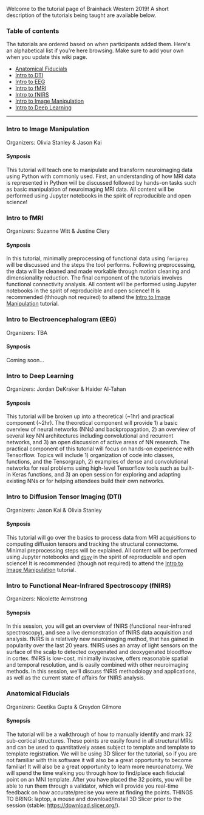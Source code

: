 Welcome to the tutorial page of Brainhack Western 2019! A short description of the tutorials being taught are available below. 

### Table of contents
The tutorials are ordered based on when participants added them. Here's an alphabetical list if you're here browsing. Make sure to add your own when you update this wiki page. 

* [Anatomical Fiducials](#afids)
* [Intro to DTI](#dti)
* [Intro to EEG](#eeg)
* [Intro to fMRI](#fmri)
* [Intro to fNIRS](#fnirs)
* [Intro to Image Manipulation](#image_manip)
* [Intro to Deep Learning](#ml)

***

### Intro to Image Manipulation <a name=image_manip></a>

Organizers: Olivia Stanley & Jason Kai

#### Synposis
This tutorial will teach one to manipulate and transform neuroimaging data using Python with commonly used. First, an understanding of how MRI data is represented in Python will be discussed followed by hands-on tasks such as basic manipulation of neuroimaging MRI data. All content will be performed using Jupyter notebooks in the spirit of reproducible and open science!

### Intro to fMRI <a name=fmri></a>

Organizers: Suzanne Witt & Justine Clery

#### Synposis
In this tutorial, minimally preprocessing of functional data using `fmriprep` will be discussed and the steps the tool performs. Following preprocessing, the data will be cleaned and made workable through motion cleaning and dimensionality reduction. The final component of the tutorials involves functional connectivity analysis. All content will be performed using Jupyter notebooks in the spirit of reproducible and open science! It is recommended (thhough not required) to attend the [Intro to Image Manipulation](#image_manip) tutorial.

### Intro to Electroencephalogram (EEG) <a name=eeg></a>

Organizers: TBA

#### Synposis

Coming soon...

### Intro to Deep Learning <a name=ml></a>

Organizers: Jordan DeKraker & Haider Al-Tahan

#### Synposis

This tutorial will be broken up into a theoretical (~1hr) and practical component (~2hr). The theoretical component will provide 1) a basic overview of neural networks (NNs) and backpropagation, 2) an overview of several key NN architectures including convolutional and recurrent networks, and 3) an open discussion of active areas of NN research. The practical component of this tutorial will focus on hands-on experience with Tensorflow. Topics will include 1) organization of code into classes, functions, and the Tensorgraph, 2) examples of dense and convolutional networks for real problems using high-level Tensorflow tools such as built-in Keras functions, and 3) an open session for exploring and adapting existing NNs or for helping attendees build their own networks.

### Intro to Diffusion Tensor Imaging (DTI) <a name=dti></a>

Organizers: Jason Kai & Olivia Stanley

#### Synposis

This tutorial will go over the basics to process data from MRI acquisitions to computing diffusion tensors and tracking the structural connectome. Minimal preprocessing steps will be explained. All content will be performed using Jupyter notebooks and [`dipy`](http://dipy.org) in the spirit of reproducible and open science! It is recommended (though not required) to attend the [Intro to Image Manipulation](#image_manip) tutorial.

### Intro to Functional Near-Infrared Spectroscopy (fNIRS) <a name=fnirs></a>

Organizers: Nicolette Armstrong

#### Synopsis

In this session, you will get an overview of fNIRS (functional near-infrared spectroscopy), and see a live demonstration of fNIRS data acquisition and analysis. fNIRS is a relatively new neuroimaging method, that has gained in popularity over the last 20 years. fNIRS uses an array of light sensors on the surface of the scalp to detected oxygenated and deoxygenated bloodflow in cortex. fNIRS is low-cost, minimally invasive, offers reasonable spatial and temporal resolution, and is easily combined with other neuroimaging methods. In this session, we’ll discuss fNRIS methodology and applications, as well as the current state of affairs for fNIRS analysis.

### Anatomical Fiducials <a name=afids></a>

Organizers: Geetika Gupta & Greydon Gilmore

#### Synopsis
The tutorial will be a walkthrough of how to manually identify and mark 32 sub-cortical structures. These points are easily found in all structural MRIs and can be used to quantitatively asses subject to template and template to template registration. We will be using 3D Slicer for the tutorial, so if you are not familiar with this software it will also be a great opportunity to become familiar! It will also be a great opportunity to learn more neuroanatomy. We will spend the time walking you through how to find/place each fiducial point on an MNI template. After you have placed the 32 points, you will be able to run them through a validator, which will provide you real-time feedback on how accurate/precise you were at finding the points. THINGS TO BRING: laptop, a mouse and download/install 3D Slicer prior to the session (stable: https://download.slicer.org/).
